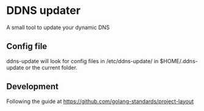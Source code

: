 # DDNS updater

A small tool to update your dynamic DNS

## Config file

ddns-update will look for config files in /etc/ddns-update/ in $HOME/.ddns-update or the current folder.

## Development

Following the guide at https://github.com/golang-standards/project-layout
